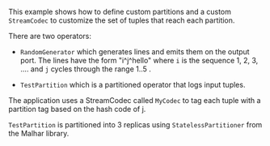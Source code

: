 This example shows how to define custom partitions and a custom `StreamCodec` to customize
the set of tuples that reach each partition.

There are two operators:
- `RandomGenerator` which generates lines and emits them on the output port. 
   The lines have the form "i^j^hello" where `i` is the sequence 1, 2, 3, ....
   and `j` cycles through the range 1..5 .

- `TestPartition` which is a partitioned operator that logs input tuples.

The application uses a StreamCodec called `MyCodec` to tag each tuple with a
partition tag based on the hash code of j.

`TestPartition` is partitioned into 3 replicas using `StatelessPartitioner` from
the Malhar library.
